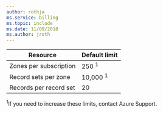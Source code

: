```yaml
---
author: rothja
ms.service: billing
ms.topic: include
ms.date: 11/09/2018	
ms.author: jroth
---
```


| Resource | Default limit |
| --- | --- |
| Zones per subscription |250 <sup>1</sup> |
| Record sets per zone |10,000 <sup>1</sup> |
| Records per record set |20 |

<sup>1</sup>If you need to increase these limits, contact Azure Support.

